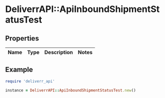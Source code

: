 # DeliverrAPI::ApiInboundShipmentStatusTest

## Properties

| Name | Type | Description | Notes |
| ---- | ---- | ----------- | ----- |

## Example

```ruby
require 'deliverr_api'

instance = DeliverrAPI::ApiInboundShipmentStatusTest.new()
```

